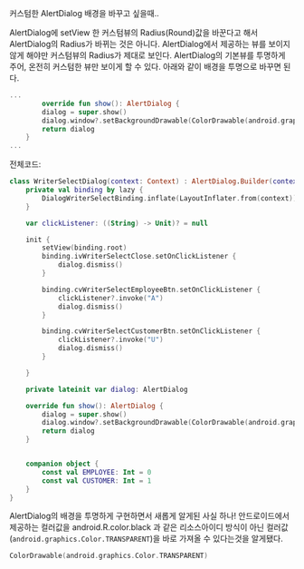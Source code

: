 커스텀한 AlertDialog 배경을 바꾸고 싶을때..

AlertDialog에 setView 한 커스텀뷰의 Radius(Round)값을 바꾼다고 해서 AlertDialog의 Radius가 바뀌는 것은 아니다. AlertDialog에서 제공하는 뷰를 보이지 않게 해야만 커스텀뷰의 Radius가 제대로 보인다. AlertDialog의 기본뷰를 투명하게 주어, 온전히 커스텀한 뷰만 보이게 할 수 있다. 아래와 같이 배경을 투명으로 바꾸면 된다.

```kotlin
...
		override fun show(): AlertDialog {
        dialog = super.show()
        dialog.window?.setBackgroundDrawable(ColorDrawable(android.graphics.Color.TRANSPARENT))
        return dialog
    }
...
```



전체코드:

```kotlin
class WriterSelectDialog(context: Context) : AlertDialog.Builder(context) {
    private val binding by lazy {
        DialogWriterSelectBinding.inflate(LayoutInflater.from(context))
    }

    var clickListener: ((String) -> Unit)? = null

    init {
        setView(binding.root)
        binding.ivWriterSelectClose.setOnClickListener {
            dialog.dismiss()
        }

        binding.cvWriterSelectEmployeeBtn.setOnClickListener {
            clickListener?.invoke("A")
            dialog.dismiss()
        }

        binding.cvWriterSelectCustomerBtn.setOnClickListener {
            clickListener?.invoke("U")
            dialog.dismiss()
        }

    }

    private lateinit var dialog: AlertDialog

    override fun show(): AlertDialog {
        dialog = super.show()
        dialog.window?.setBackgroundDrawable(ColorDrawable(android.graphics.Color.TRANSPARENT))
        return dialog
    }


    companion object {
        const val EMPLOYEE: Int = 0
        const val CUSTOMER: Int = 1
    }
}
```

AlertDialog의 배경을 투명하게 구현하면서 새롭게 알게된 사실 하나!  안드로이드에서 제공하는 컬러값을 android.R.color.black 과 같은 리소스아이디 방식이 아닌 컬러값(`android.graphics.Color.TRANSPARENT`)을 바로 가져올 수 있다는것을 알게됐다.

```kotlin
ColorDrawable(android.graphics.Color.TRANSPARENT)
```

